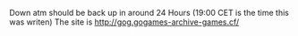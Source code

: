 
Down atm should be back up in around 24 Hours (19:00 CET is the time this was writen)
The site is http://gog.gogames-archive-games.cf/

